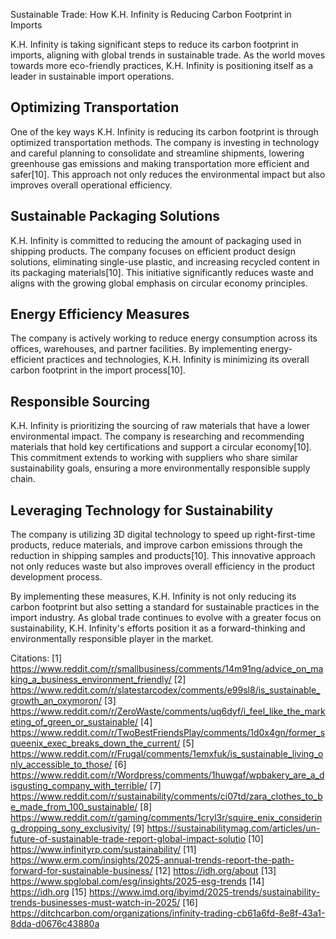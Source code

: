 Sustainable Trade: How K.H. Infinity is Reducing Carbon Footprint in Imports

K.H. Infinity is taking significant steps to reduce its carbon footprint in imports, aligning with global trends in sustainable trade. As the world moves towards more eco-friendly practices, K.H. Infinity is positioning itself as a leader in sustainable import operations.

## Optimizing Transportation

One of the key ways K.H. Infinity is reducing its carbon footprint is through optimized transportation methods. The company is investing in technology and careful planning to consolidate and streamline shipments, lowering greenhouse gas emissions and making transportation more efficient and safer[10]. This approach not only reduces the environmental impact but also improves overall operational efficiency.

## Sustainable Packaging Solutions

K.H. Infinity is committed to reducing the amount of packaging used in shipping products. The company focuses on efficient product design solutions, eliminating single-use plastic, and increasing recycled content in its packaging materials[10]. This initiative significantly reduces waste and aligns with the growing global emphasis on circular economy principles.

## Energy Efficiency Measures

The company is actively working to reduce energy consumption across its offices, warehouses, and partner facilities. By implementing energy-efficient practices and technologies, K.H. Infinity is minimizing its overall carbon footprint in the import process[10].

## Responsible Sourcing

K.H. Infinity is prioritizing the sourcing of raw materials that have a lower environmental impact. The company is researching and recommending materials that hold key certifications and support a circular economy[10]. This commitment extends to working with suppliers who share similar sustainability goals, ensuring a more environmentally responsible supply chain.

## Leveraging Technology for Sustainability

The company is utilizing 3D digital technology to speed up right-first-time products, reduce materials, and improve carbon emissions through the reduction in shipping samples and products[10]. This innovative approach not only reduces waste but also improves overall efficiency in the product development process.

By implementing these measures, K.H. Infinity is not only reducing its carbon footprint but also setting a standard for sustainable practices in the import industry. As global trade continues to evolve with a greater focus on sustainability, K.H. Infinity's efforts position it as a forward-thinking and environmentally responsible player in the market.

Citations:
[1] https://www.reddit.com/r/smallbusiness/comments/14m91ng/advice_on_making_a_business_environment_friendly/
[2] https://www.reddit.com/r/slatestarcodex/comments/e99sl8/is_sustainable_growth_an_oxymoron/
[3] https://www.reddit.com/r/ZeroWaste/comments/uq6dyf/i_feel_like_the_marketing_of_green_or_sustainable/
[4] https://www.reddit.com/r/TwoBestFriendsPlay/comments/1d0x4gn/former_squeenix_exec_breaks_down_the_current/
[5] https://www.reddit.com/r/Frugal/comments/1emxfuk/is_sustainable_living_only_accessible_to_those/
[6] https://www.reddit.com/r/Wordpress/comments/1huwgaf/wpbakery_are_a_disgusting_company_with_terrible/
[7] https://www.reddit.com/r/sustainability/comments/ci07td/zara_clothes_to_be_made_from_100_sustainable/
[8] https://www.reddit.com/r/gaming/comments/1cryl3r/squire_enix_considering_dropping_sony_exclusivity/
[9] https://sustainabilitymag.com/articles/un-future-of-sustainable-trade-report-global-impact-solutio
[10] https://www.infinityrp.com/sustainability/
[11] https://www.erm.com/insights/2025-annual-trends-report-the-path-forward-for-sustainable-business/
[12] https://idh.org/about
[13] https://www.spglobal.com/esg/insights/2025-esg-trends
[14] https://idh.org
[15] https://www.imd.org/ibyimd/2025-trends/sustainability-trends-businesses-must-watch-in-2025/
[16] https://ditchcarbon.com/organizations/infinity-trading-cb61a6fd-8e8f-43a1-8dda-d0676c43880a
